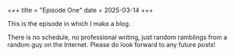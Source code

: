 +++
title = "Episode One"
date = 2025-03-14
+++

This is the episode in which I make a blog.

There is no schedule, no professional writing, just random ramblings from
a random guy on the Internet.  Please do look forward to any future posts!
